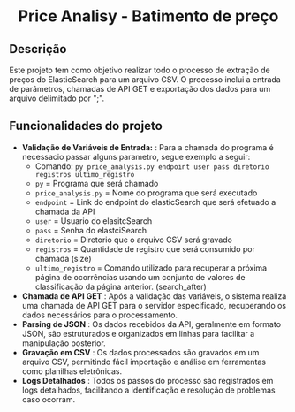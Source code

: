 <h1 align="center"> Price Analisy - Batimento de preço </h1>
<h2> Descrição </h2>
Este projeto tem como objetivo realizar todo o processo de extração de preços do ElasticSearch para um arquivo CSV. O processo inclui a entrada de parâmetros, chamadas de API GET e exportação dos dados para um arquivo delimitado por ";".

<h2> Funcionalidades do projeto </h2>
    
- **Validação de Variáveis de Entrada:** : Para a chamada do programa é necessacio passar alguns parametro, segue exemplo a seguir:
  - Comando: ```py price_analysis.py endpoint user pass diretorio registros ultimo_registro```
  - `py` = Programa que será chamado
  - `price_analysis.py` = Nome do programa que será executado
  - `endpoint` = Link do endpoint do elasticSearch que será efetuado a chamada da API
  - `user` = Usuario do elasitcSearch
  - `pass` = Senha do elastciSearch
  - `diretorio` = Diretorio que o arquivo CSV será gravado
  - `registros` = Quantidade de registro que será consumido por chamada (size)
  - `ultimo_registro` = Comando utilizado para recuperar a próxima página de ocorrências usando um conjunto de valores de classificação da página anterior. (search_after)
- **Chamada de API GET** :  Após a validação das variáveis, o sistema realiza uma chamada de API GET para o servidor especificado, recuperando os dados necessários para o processamento.
- **Parsing de JSON** : Os dados recebidos da API, geralmente em formato JSON, são estruturados e organizados em linhas para facilitar a manipulação posterior.
- **Gravação em CSV** : Os dados processados são gravados em um arquivo CSV, permitindo fácil importação e análise em ferramentas como planilhas eletrônicas.
- **Logs Detalhados** : Todos os passos do processo são registrados em logs detalhados, facilitando a identificação e resolução de problemas caso ocorram.
